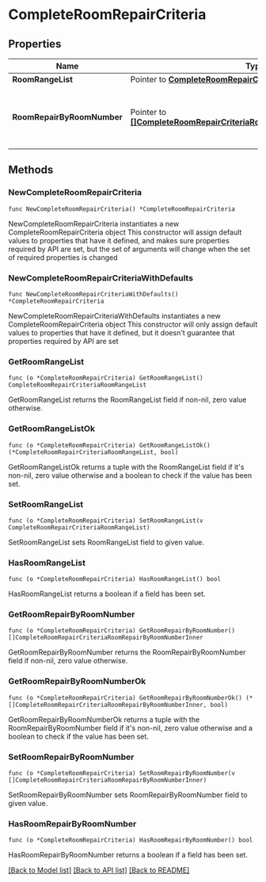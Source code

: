 # CompleteRoomRepairCriteria

## Properties

Name | Type | Description | Notes
------------ | ------------- | ------------- | -------------
**RoomRangeList** | Pointer to [**CompleteRoomRepairCriteriaRoomRangeList**](CompleteRoomRepairCriteriaRoomRangeList.md) |  | [optional] 
**RoomRepairByRoomNumber** | Pointer to [**[]CompleteRoomRepairCriteriaRoomRepairByRoomNumberInner**](CompleteRoomRepairCriteriaRoomRepairByRoomNumberInner.md) | Completing an existing OO/OS room by room number. | [optional] 

## Methods

### NewCompleteRoomRepairCriteria

`func NewCompleteRoomRepairCriteria() *CompleteRoomRepairCriteria`

NewCompleteRoomRepairCriteria instantiates a new CompleteRoomRepairCriteria object
This constructor will assign default values to properties that have it defined,
and makes sure properties required by API are set, but the set of arguments
will change when the set of required properties is changed

### NewCompleteRoomRepairCriteriaWithDefaults

`func NewCompleteRoomRepairCriteriaWithDefaults() *CompleteRoomRepairCriteria`

NewCompleteRoomRepairCriteriaWithDefaults instantiates a new CompleteRoomRepairCriteria object
This constructor will only assign default values to properties that have it defined,
but it doesn't guarantee that properties required by API are set

### GetRoomRangeList

`func (o *CompleteRoomRepairCriteria) GetRoomRangeList() CompleteRoomRepairCriteriaRoomRangeList`

GetRoomRangeList returns the RoomRangeList field if non-nil, zero value otherwise.

### GetRoomRangeListOk

`func (o *CompleteRoomRepairCriteria) GetRoomRangeListOk() (*CompleteRoomRepairCriteriaRoomRangeList, bool)`

GetRoomRangeListOk returns a tuple with the RoomRangeList field if it's non-nil, zero value otherwise
and a boolean to check if the value has been set.

### SetRoomRangeList

`func (o *CompleteRoomRepairCriteria) SetRoomRangeList(v CompleteRoomRepairCriteriaRoomRangeList)`

SetRoomRangeList sets RoomRangeList field to given value.

### HasRoomRangeList

`func (o *CompleteRoomRepairCriteria) HasRoomRangeList() bool`

HasRoomRangeList returns a boolean if a field has been set.

### GetRoomRepairByRoomNumber

`func (o *CompleteRoomRepairCriteria) GetRoomRepairByRoomNumber() []CompleteRoomRepairCriteriaRoomRepairByRoomNumberInner`

GetRoomRepairByRoomNumber returns the RoomRepairByRoomNumber field if non-nil, zero value otherwise.

### GetRoomRepairByRoomNumberOk

`func (o *CompleteRoomRepairCriteria) GetRoomRepairByRoomNumberOk() (*[]CompleteRoomRepairCriteriaRoomRepairByRoomNumberInner, bool)`

GetRoomRepairByRoomNumberOk returns a tuple with the RoomRepairByRoomNumber field if it's non-nil, zero value otherwise
and a boolean to check if the value has been set.

### SetRoomRepairByRoomNumber

`func (o *CompleteRoomRepairCriteria) SetRoomRepairByRoomNumber(v []CompleteRoomRepairCriteriaRoomRepairByRoomNumberInner)`

SetRoomRepairByRoomNumber sets RoomRepairByRoomNumber field to given value.

### HasRoomRepairByRoomNumber

`func (o *CompleteRoomRepairCriteria) HasRoomRepairByRoomNumber() bool`

HasRoomRepairByRoomNumber returns a boolean if a field has been set.


[[Back to Model list]](../README.md#documentation-for-models) [[Back to API list]](../README.md#documentation-for-api-endpoints) [[Back to README]](../README.md)


